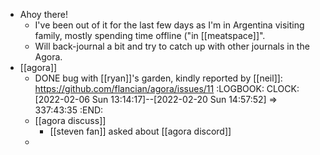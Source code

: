 - Ahoy there!
	- I've been out of it for the last few days as I'm in Argentina visiting family, mostly spending time offline ("in [[meatspace]]".
	- Will back-journal a bit and try to catch up with other journals in the Agora.
- [[agora]]
	- DONE bug with [[ryan]]'s garden, kindly reported by [[neil]]: https://github.com/flancian/agora/issues/11
	  :LOGBOOK:
	  CLOCK: [2022-02-06 Sun 13:14:17]--[2022-02-20 Sun 14:57:52] =>  337:43:35
	  :END:
	- [[agora discuss]]
		- [[steven fan]] asked about [[agora discord]]
	-